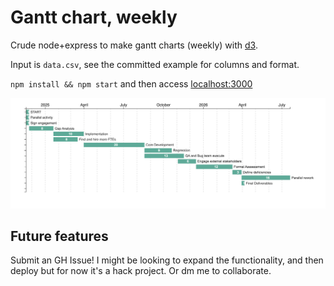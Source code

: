 # Gantt chart, weekly

Crude node+express to make gantt charts (weekly) with [d3](https://d3js.org/).

Input is `data.csv`, see the committed example for columns and format.

`npm install && npm start` and then access [localhost:3000](http://localhost:3000)

![Example Gantt](img/example.png)

## Future features

Submit an GH Issue!  I might be looking to expand the functionality, and then deploy but for now it's a hack project.  Or dm me to collaborate.
